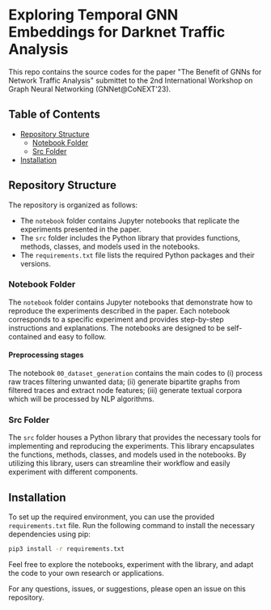 # Exploring Temporal GNN Embeddings for Darknet Traffic Analysis

This repo contains the source codes for the paper "The Benefit of GNNs for Network Traffic Analysis" submittet to the 2nd International Workshop on Graph Neural Networking (GNNet@CoNEXT’23).

## Table of Contents

- [Repository Structure](#repository-structure)
    - [Notebook Folder](#notebook-folder)
    - [Src Folder](#library-folder)
- [Installation](#installation)

## Repository Structure

The repository is organized as follows:

- The `notebook` folder contains Jupyter notebooks that replicate the experiments presented in the paper.
- The `src` folder includes the Python library that provides functions, methods, classes, and models used in the notebooks.
- The `requirements.txt` file lists the required Python packages and their versions.

### Notebook Folder

The `notebook` folder contains Jupyter notebooks that demonstrate how to reproduce the experiments described in the paper. Each notebook corresponds to a specific experiment and provides step-by-step instructions and explanations. The notebooks are designed to be self-contained and easy to follow.

#### Preprocessing stages

The notebook `00_dataset_generation` contains the main codes to (i) process raw traces filtering unwanted data; (ii) generate bipartite graphs from filtered traces and extract node features; (iii) generate textual corpora which will be processed by NLP algorithms.


### Src Folder

The `src` folder houses a Python library that provides the necessary tools for implementing and reproducing the experiments. This library encapsulates the functions, methods, classes, and models used in the notebooks. By utilizing this library, users can streamline their workflow and easily experiment with different components.

## Installation

To set up the required environment, you can use the provided `requirements.txt` file. Run the following command to install the necessary dependencies using pip:

```bash
pip3 install -r requirements.txt
```

Feel free to explore the notebooks, experiment with the library, and adapt the code to your own research or applications.

For any questions, issues, or suggestions, please open an issue on this repository.